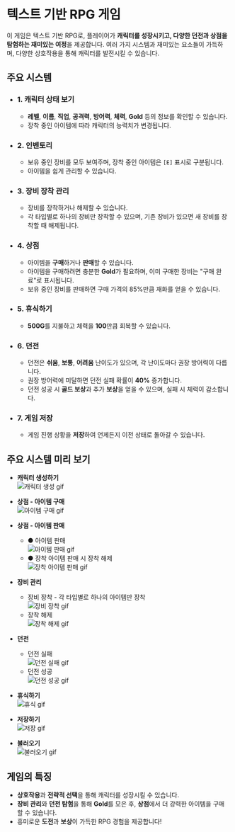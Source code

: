 # 텍스트 기반 RPG 게임

이 게임은 텍스트 기반 RPG로, 플레이어가 **캐릭터를 성장시키고, 다양한 던전과 상점을 탐험하는 재미있는 여정**을 제공합니다. 여러 가지 시스템과 재미있는 요소들이 가득하며, 다양한 상호작용을 통해 캐릭터를 발전시킬 수 있습니다.  

## 주요 시스템  

- ### 1. 캐릭터 상태 보기  
  - **레벨**, **이름**, **직업**, **공격력**, **방어력**, **체력**, **Gold** 등의 정보를 확인할 수 있습니다.  
  - 장착 중인 아이템에 따라 캐릭터의 능력치가 변경됩니다.  

- ### 2. 인벤토리  
  - 보유 중인 장비를 모두 보여주며, 장착 중인 아이템은 `[E]` 표시로 구분됩니다.  
  - 아이템을 쉽게 관리할 수 있습니다.  

- ### 3. 장비 장착 관리  
  - 장비를 장착하거나 해제할 수 있습니다.  
  - 각 타입별로 하나의 장비만 장착할 수 있으며, 기존 장비가 있으면 새 장비를 장착할 때 해제됩니다.  

- ### 4. 상점  
  - 아이템을 **구매**하거나 **판매**할 수 있습니다.  
  - 아이템을 구매하려면 충분한 **Gold**가 필요하며, 이미 구매한 장비는 "구매 완료"로 표시됩니다.  
  - 보유 중인 장비를 판매하면 구매 가격의 85%만큼 재화를 얻을 수 있습니다.  

- ### 5. 휴식하기  
  - **500G**를 지불하고 체력을 **100**만큼 회복할 수 있습니다.  

- ### 6. 던전  
  - 던전은 **쉬움**, **보통**, **어려움** 난이도가 있으며, 각 난이도마다 권장 방어력이 다릅니다.  
  - 권장 방어력에 미달하면 던전 실패 확률이 **40%** 증가합니다.  
  - 던전 성공 시 **골드 보상**과 추가 **보상**을 얻을 수 있으며, 실패 시 체력이 감소합니다.  

- ### 7. 게임 저장  
  - 게임 진행 상황을 **저장**하여 언제든지 이전 상태로 돌아갈 수 있습니다.

 ## 주요 시스템 미리 보기

- **캐릭터 생성하기**  
  ![캐릭터 생성 gif](경로/캐릭터_생성.gif)  

- **상점 - 아이템 구매**  
  ![아이템 구매 gif](경로/아이템_구매.gif)  

- **상점 - 아이템 판매**  
  - ● 아이템 판매  
    ![아이템 판매 gif](경로/아이템_판매.gif)  
  - ● 장착 아이템 판매 시 장착 해제  
    ![장착 아이템 판매 gif](경로/장착_아이템_판매.gif)  

- **장비 관리**  
  - 장비 장착 - 각 타입별로 하나의 아이템만 장착  
    ![장비 장착 gif](경로/장비_장착.gif)  
  - 장착 해제  
    ![장착 해제 gif](경로/장착_해제.gif)  

- **던전**  
  - 던전 실패  
    ![던전 실패 gif](경로/던전_실패.gif)  
  - 던전 성공  
    ![던전 성공 gif](경로/던전_성공.gif)  

- **휴식하기**  
  ![휴식 gif](경로/휴식.gif)  

- **저장하기**  
  ![저장 gif](경로/저장.gif)  

- **불러오기**  
  ![불러오기 gif](경로/불러오기.gif)  

## 게임의 특징  
- **상호작용**과 **전략적 선택**을 통해 캐릭터를 성장시킬 수 있습니다.  
- **장비 관리**와 **던전 탐험**을 통해 **Gold**를 모은 후, **상점**에서 더 강력한 아이템을 구매할 수 있습니다.  
- 흥미로운 **도전**과 **보상**이 가득한 RPG 경험을 제공합니다!
